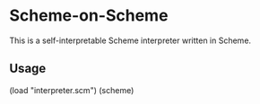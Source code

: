 # Scheme-on-Scheme

This is a self-interpretable Scheme interpreter written in Scheme.

## Usage

(load "interpreter.scm")
(scheme)
